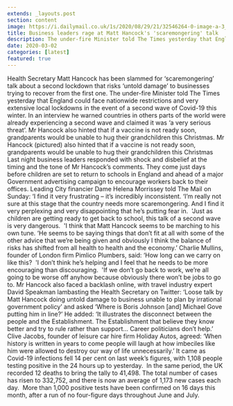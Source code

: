 ```yaml
---
extends: _layouts.post
section: content
image: https://i.dailymail.co.uk/1s/2020/08/29/21/32546264-0-image-a-3_1598733258628.jpg 
title: Business leaders rage at Matt Hancock's 'scaremongering' talk 
description: The under-fire Minister told The Times yesterday that England could face nationwide restrictions and very extensive local lockdowns in the event of a second wave of Covid-19 this winter. 
date: 2020-03-02 
categories: [latest] 
featured: true 
--- 
```

Health Secretary Matt Hancock has been slammed for ‘scaremongering’ talk about a second lockdown that risks ‘untold damage’ to businesses trying to recover from the first one.
The under-fire Minister told The Times yesterday that England could face nationwide restrictions and very extensive local lockdowns in the event of a second wave of Covid-19 this winter.
In an interview he warned countries in others parts of the world were already experiencing a second wave and claimed it was ‘a very serious threat’.
Mr Hancock also hinted that if a vaccine is not ready soon, grandparents would be unable to hug their grandchildren this Christmas.
Mr Hancock (pictured) also hinted that if a vaccine is not ready soon, grandparents would be unable to hug their grandchildren this Christmas
Last night business leaders responded with shock and disbelief at the timing and the tone of Mr Hancock’s comments.
They come just days before children are set to return to schools in England and ahead of a major Government advertising campaign to encourage workers back to their offices.
Leading City financier Dame Helena Morrissey told The Mail on Sunday: ‘I find it very frustrating – it’s incredibly inconsistent.
‘I’m really not sure at this stage that the country needs more scaremongering. And I find it very perplexing and very disappointing that he’s putting fear in. 
'Just as children are getting ready to get back to school, this talk of a second wave is very dangerous. 
'I think that Matt Hancock seems to be marching to his own tune.
‘He seems to be saying things that don’t fit at all with some of the other advice that we’re being given and obviously I think the balance of risks has shifted from all health to health and the economy.’
Charlie Mullins, founder of London firm Pimlico Plumbers, said: ‘How long can we carry on like this? 
'I don’t think he’s helping and I feel that he needs to be more encouraging than discouraging. 
'If we don’t go back to work, we’re all going to be worse off anyhow because obviously there won’t be jobs to go to.
Mr Hancock also faced a backlash online, with travel industry expert David Speakman lambasting the Health Secretary on Twitter: ‘Loose talk by Matt Hancock doing untold damage to business unable to plan by irrational government policy’ and asked ‘Where is Boris Johnson [and] Michael Gove putting him in line?’
He added: ‘It illustrates the disconnect between the people and the Establishment. The Establishment that believe they know better and try to rule rather than support… Career politicians don’t help.’
Clive Jacobs, founder of leisure car hire firm Holiday Autos, agreed: ‘When history is written in years to come people will laugh at how imbeciles like him were allowed to destroy our way of life unnecessarily.’
It came as Covid-19 infections fell 14 per cent on last week’s figures, with 1,108 people testing positive in the 24 hours up to yesterday. 
In the same period, the UK recorded 12 deaths to bring the tally to 41,498.
The total number of cases has risen to 332,752, and there is now an average of 1,173 new cases each day. 
More than 1,000 positive tests have been confirmed on 16 days this month, after a run of no four-figure days throughout June and July. 
